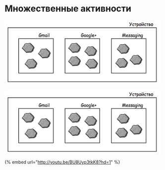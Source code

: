 # Множественные активности

![](../.gitbook/assets/01%20%281%29.png)

![](../.gitbook/assets/01%20%281%29.png)

{% embed url="http://youtu.be/BU8Uyp3tkK8?hd=1" %}



